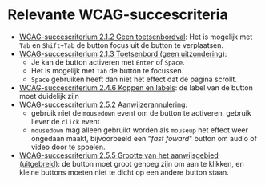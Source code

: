 <!-- @license CC0-1.0 -->

# Relevante WCAG-succescriteria

- [WCAG-succescriterium 2.1.2 Geen toetsenbordval](https://nldesignsystem.nl/wcag/2.1.2/): Het is mogelijk met `Tab` en `Shift+Tab` de button focus uit de button te verplaatsen.
- [WCAG-succescriterium 2.1.3 Toetsenbord (geen uitzondering)](https://nldesignsystem.nl/wcag/2.1.3/):
  - Je kan de button activeren met `Enter` of `Space`.
  - Het is mogelijk met `Tab` de button te focussen.
  - `Space` gebruiken heeft dan niet het effect dat de pagina scrollt.
- [WCAG-succescriterium 2.4.6 Koppen en labels](https://nldesignsystem.nl/wcag/2.4.6/): de label van de button moet duidelijk zijn
- [WCAG-succescriterium 2.5.2 Aanwijzerannulering](https://nldesignsystem.nl/wcag/2.5.2/):
  - gebruik niet de `mousedown` event om de button te activeren, gebruik liever de `click` event
  - `mousedown` mag alleen gebruikt worden als `mouseup` het effect weer ongedaan maakt, bijvoorbeeld een "_fast foward_" button om audio of video door te spoelen.
- [WCAG-succescriterium 2.5.5 Grootte van het aanwijsgebied (uitgebreid)](https://nldesignsystem.nl/wcag/2.5.5/): de button moet groot genoeg zijn om aan te klikken, en kleine buttons moeten niet te dicht op een andere button staan.
